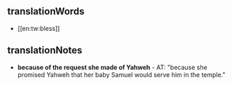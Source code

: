 ## translationWords

* [[en:tw:bless]]

## translationNotes

* **because of the request she made of Yahweh** - AT: "because she promised Yahweh that her baby Samuel would serve him in the temple."
